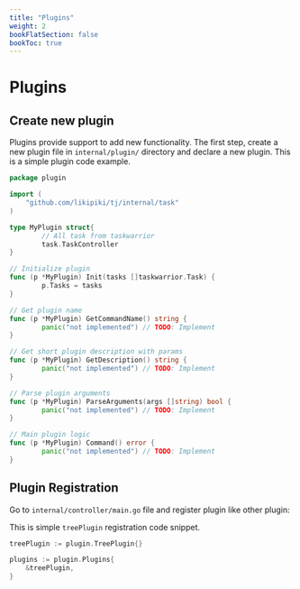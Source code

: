 ```yaml
---
title: "Plugins"
weight: 2
bookFlatSection: false
bookToc: true
---
```


# Plugins

## Create new plugin
Plugins provide support to add new functionality. The first step, create a new plugin file in `internal/plugin/` directory and declare a new plugin. This is a simple plugin code example.
```go
package plugin

import (
	"github.com/likipiki/tj/internal/task"
)

type MyPlugin struct{
        // All task from taskwarrior
        task.TaskController
}

// Initialize plugin
func (p *MyPlugin) Init(tasks []taskwarrior.Task) {
        p.Tasks = tasks
}

// Get plugin name
func (p *MyPlugin) GetCommandName() string {
        panic("not implemented") // TODO: Implement
}

// Get short plugin description with params
func (p *MyPlugin) GetDescription() string {
        panic("not implemented") // TODO: Implement
}

// Parse plugin arguments
func (p *MyPlugin) ParseArguments(args []string) bool {
        panic("not implemented") // TODO: Implement
}

// Main plugin logic
func (p *MyPlugin) Command() error {
        panic("not implemented") // TODO: Implement
}
```

## Plugin Registration

Go to `internal/controller/main.go` file and register plugin like other plugin:

This is simple `treePlugin` registration code snippet.
```go
treePlugin := plugin.TreePlugin{}

plugins := plugin.Plugins{
	&treePlugin,
}
``` 